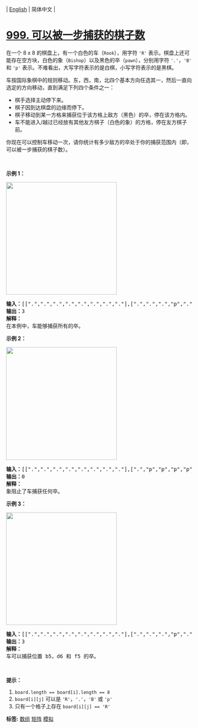 | [English](README_EN.md) | 简体中文 |

# [999. 可以被一步捕获的棋子数](https://leetcode-cn.com/problems/available-captures-for-rook)
<p>在一个 8 x 8 的棋盘上，有一个白色的车（<code>Rook</code>），用字符 <code>&#39;R&#39;</code> 表示。棋盘上还可能存在空方块，白色的象（<code>Bishop</code>）以及黑色的卒（<code>pawn</code>），分别用字符 <code>&#39;.&#39;</code>，<code>&#39;B&#39;</code> 和 <code>&#39;p&#39;</code> 表示。不难看出，大写字符表示的是白棋，小写字符表示的是黑棋。</p>

<p>车按国际象棋中的规则移动。东，西，南，北四个基本方向任选其一，然后一直向选定的方向移动，直到满足下列四个条件之一：</p>

<ul>
	<li>棋手选择主动停下来。</li>
	<li>棋子因到达棋盘的边缘而停下。</li>
	<li>棋子移动到某一方格来捕获位于该方格上敌方（黑色）的卒，停在该方格内。</li>
	<li>车不能进入/越过已经放有其他友方棋子（白色的象）的方格，停在友方棋子前。</li>
</ul>

<p>你现在可以控制车移动一次，请你统计有多少敌方的卒处于你的捕获范围内（即，可以被一步捕获的棋子数）。</p>

<p>&nbsp;</p>

<p><strong>示例 1：</strong></p>

<p><img alt="" src="https://assets.leetcode-cn.com/aliyun-lc-upload/uploads/2019/02/23/1253_example_1_improved.PNG" style="height: 305px; width: 300px;"></p>

<pre><strong>输入：</strong>[[&quot;.&quot;,&quot;.&quot;,&quot;.&quot;,&quot;.&quot;,&quot;.&quot;,&quot;.&quot;,&quot;.&quot;,&quot;.&quot;],[&quot;.&quot;,&quot;.&quot;,&quot;.&quot;,&quot;p&quot;,&quot;.&quot;,&quot;.&quot;,&quot;.&quot;,&quot;.&quot;],[&quot;.&quot;,&quot;.&quot;,&quot;.&quot;,&quot;R&quot;,&quot;.&quot;,&quot;.&quot;,&quot;.&quot;,&quot;p&quot;],[&quot;.&quot;,&quot;.&quot;,&quot;.&quot;,&quot;.&quot;,&quot;.&quot;,&quot;.&quot;,&quot;.&quot;,&quot;.&quot;],[&quot;.&quot;,&quot;.&quot;,&quot;.&quot;,&quot;.&quot;,&quot;.&quot;,&quot;.&quot;,&quot;.&quot;,&quot;.&quot;],[&quot;.&quot;,&quot;.&quot;,&quot;.&quot;,&quot;p&quot;,&quot;.&quot;,&quot;.&quot;,&quot;.&quot;,&quot;.&quot;],[&quot;.&quot;,&quot;.&quot;,&quot;.&quot;,&quot;.&quot;,&quot;.&quot;,&quot;.&quot;,&quot;.&quot;,&quot;.&quot;],[&quot;.&quot;,&quot;.&quot;,&quot;.&quot;,&quot;.&quot;,&quot;.&quot;,&quot;.&quot;,&quot;.&quot;,&quot;.&quot;]]
<strong>输出：</strong>3
<strong>解释：
</strong>在本例中，车能够捕获所有的卒。
</pre>

<p><strong>示例 2：</strong></p>

<p><img alt="" src="https://assets.leetcode-cn.com/aliyun-lc-upload/uploads/2019/02/23/1253_example_2_improved.PNG" style="height: 306px; width: 300px;"></p>

<pre><strong>输入：</strong>[[&quot;.&quot;,&quot;.&quot;,&quot;.&quot;,&quot;.&quot;,&quot;.&quot;,&quot;.&quot;,&quot;.&quot;,&quot;.&quot;],[&quot;.&quot;,&quot;p&quot;,&quot;p&quot;,&quot;p&quot;,&quot;p&quot;,&quot;p&quot;,&quot;.&quot;,&quot;.&quot;],[&quot;.&quot;,&quot;p&quot;,&quot;p&quot;,&quot;B&quot;,&quot;p&quot;,&quot;p&quot;,&quot;.&quot;,&quot;.&quot;],[&quot;.&quot;,&quot;p&quot;,&quot;B&quot;,&quot;R&quot;,&quot;B&quot;,&quot;p&quot;,&quot;.&quot;,&quot;.&quot;],[&quot;.&quot;,&quot;p&quot;,&quot;p&quot;,&quot;B&quot;,&quot;p&quot;,&quot;p&quot;,&quot;.&quot;,&quot;.&quot;],[&quot;.&quot;,&quot;p&quot;,&quot;p&quot;,&quot;p&quot;,&quot;p&quot;,&quot;p&quot;,&quot;.&quot;,&quot;.&quot;],[&quot;.&quot;,&quot;.&quot;,&quot;.&quot;,&quot;.&quot;,&quot;.&quot;,&quot;.&quot;,&quot;.&quot;,&quot;.&quot;],[&quot;.&quot;,&quot;.&quot;,&quot;.&quot;,&quot;.&quot;,&quot;.&quot;,&quot;.&quot;,&quot;.&quot;,&quot;.&quot;]]
<strong>输出：</strong>0
<strong>解释：
</strong>象阻止了车捕获任何卒。
</pre>

<p><strong>示例 3：</strong></p>

<p><img alt="" src="https://assets.leetcode-cn.com/aliyun-lc-upload/uploads/2019/02/23/1253_example_3_improved.PNG" style="height: 305px; width: 300px;"></p>

<pre><strong>输入：</strong>[[&quot;.&quot;,&quot;.&quot;,&quot;.&quot;,&quot;.&quot;,&quot;.&quot;,&quot;.&quot;,&quot;.&quot;,&quot;.&quot;],[&quot;.&quot;,&quot;.&quot;,&quot;.&quot;,&quot;p&quot;,&quot;.&quot;,&quot;.&quot;,&quot;.&quot;,&quot;.&quot;],[&quot;.&quot;,&quot;.&quot;,&quot;.&quot;,&quot;p&quot;,&quot;.&quot;,&quot;.&quot;,&quot;.&quot;,&quot;.&quot;],[&quot;p&quot;,&quot;p&quot;,&quot;.&quot;,&quot;R&quot;,&quot;.&quot;,&quot;p&quot;,&quot;B&quot;,&quot;.&quot;],[&quot;.&quot;,&quot;.&quot;,&quot;.&quot;,&quot;.&quot;,&quot;.&quot;,&quot;.&quot;,&quot;.&quot;,&quot;.&quot;],[&quot;.&quot;,&quot;.&quot;,&quot;.&quot;,&quot;B&quot;,&quot;.&quot;,&quot;.&quot;,&quot;.&quot;,&quot;.&quot;],[&quot;.&quot;,&quot;.&quot;,&quot;.&quot;,&quot;p&quot;,&quot;.&quot;,&quot;.&quot;,&quot;.&quot;,&quot;.&quot;],[&quot;.&quot;,&quot;.&quot;,&quot;.&quot;,&quot;.&quot;,&quot;.&quot;,&quot;.&quot;,&quot;.&quot;,&quot;.&quot;]]
<strong>输出：</strong>3
<strong>解释： </strong>
车可以捕获位置 b5，d6 和 f5 的卒。
</pre>

<p>&nbsp;</p>

<p><strong>提示：</strong></p>

<ol>
	<li><code>board.length == board[i].length == 8</code></li>
	<li><code>board[i][j]</code> 可以是&nbsp;<code>&#39;R&#39;</code>，<code>&#39;.&#39;</code>，<code>&#39;B&#39;</code>&nbsp;或&nbsp;<code>&#39;p&#39;</code></li>
	<li>只有一个格子上存在&nbsp;<code>board[i][j] == &#39;R&#39;</code></li>
</ol>

**标签:**  [数组](https://leetcode-cn.com/tag/array) [矩阵](https://leetcode-cn.com/tag/matrix) [模拟](https://leetcode-cn.com/tag/simulation) 